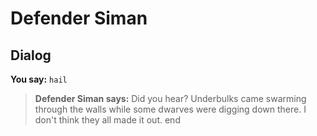 # Defender Siman
## Dialog

**You say:** `hail`



>**Defender Siman says:** Did you hear?  Underbulks came swarming through the walls while some dwarves were digging down there.  I don't think they all made it out.
end
